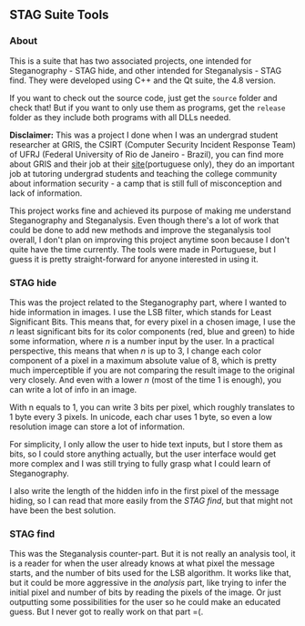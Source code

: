 ## STAG Suite Tools

### About

This is a suite that has two associated projects, one intended for Steganography - STAG hide, and other intended for Steganalysis - STAG find. They were developed using C++ and the Qt suite, the 4.8 version.

If you want to check out the source code, just get the `source` folder and check that! But if you want to only use them as programs, get the `release` folder as they include both programs with all DLLs needed.

**Disclaimer:**
This was a project I done when I was an undergrad student researcher at GRIS, the CSIRT (Computer Security Incident Response Team) of UFRJ (Federal University of Rio de Janeiro - Brazil), you can find more about GRIS and their job at their [site](https://gris.dcc.ufrj.br)(portuguese only), they do an important job at tutoring undergrad students and teaching the college community about information security - a camp that is still full of misconception and lack of information.

This project works fine and achieved its purpose of making me understand Steganography and Steganalysis. Even though there's a lot of work that could be done to add new methods and improve the steganalysis tool overall, I don't plan on improving this project anytime soon because I don't quite have the time currently. The tools were made in Portuguese, but I guess it is pretty straight-forward for anyone interested in using it.

### STAG hide

This was the project related to the Steganography part, where I wanted to hide information in images. I use the LSB filter, which stands for Least Significant Bits. This means that, for every pixel in a chosen image, I use the *n* least significant bits for its color components (red, blue and green) to hide some information, where *n* is a number input by the user. In a practical perspective, this means that when *n* is up to 3, I change each color component of a pixel in a maximum absolute value of 8, which is pretty much imperceptible if you are not comparing the result image to the original very closely. And even with a lower *n* (most of the time 1 is enough), you can write a lot of info in an image.

With n equals to 1, you can write 3 bits per pixel, which roughly translates to 1 byte every 3 pixels. In unicode, each char uses 1 byte, so even a low resolution image can store a lot of information.

For simplicity, I only allow the user to hide text inputs, but I store them as bits, so I could store anything actually, but the user interface would get more complex and I was still trying to fully grasp what I could learn of Steganography.

I also write the length of the hidden info in the first pixel of the message hiding, so I can read that more easily from the *STAG find*, but that might not have been the best solution.

### STAG find

This was the Steganalysis counter-part. But it is not really an analysis tool, it is a reader for when the user already knows at what pixel the message starts, and the number of bits used for the LSB algorithm. It works like that, but it could be more aggressive in the *analysis* part, like trying to infer the initial pixel and number of bits by reading the pixels of the image. Or just outputting some possibilities for the user so he could make an educated guess. But I never got to really work on that part =(.